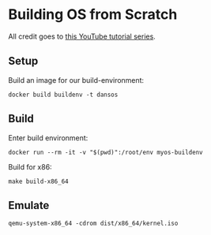 # Building OS from Scratch

All credit goes to [this YouTube tutorial series](https://www.youtube.com/playlist?list=PLZQftyCk7_SeZRitx5MjBKzTtvk0pHMtp).


## Setup

Build an image for our build-environment:
```
docker build buildenv -t dansos
```

## Build

Enter build environment:
```
docker run --rm -it -v "$(pwd)":/root/env myos-buildenv
```

Build for x86:
```
make build-x86_64
```

## Emulate
 `qemu-system-x86_64 -cdrom dist/x86_64/kernel.iso`
